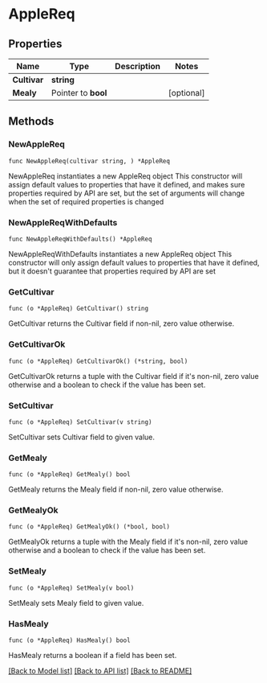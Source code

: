 # AppleReq

## Properties

Name | Type | Description | Notes
------------ | ------------- | ------------- | -------------
**Cultivar** | **string** |  | 
**Mealy** | Pointer to **bool** |  | [optional] 

## Methods

### NewAppleReq

`func NewAppleReq(cultivar string, ) *AppleReq`

NewAppleReq instantiates a new AppleReq object
This constructor will assign default values to properties that have it defined,
and makes sure properties required by API are set, but the set of arguments
will change when the set of required properties is changed

### NewAppleReqWithDefaults

`func NewAppleReqWithDefaults() *AppleReq`

NewAppleReqWithDefaults instantiates a new AppleReq object
This constructor will only assign default values to properties that have it defined,
but it doesn't guarantee that properties required by API are set

### GetCultivar

`func (o *AppleReq) GetCultivar() string`

GetCultivar returns the Cultivar field if non-nil, zero value otherwise.

### GetCultivarOk

`func (o *AppleReq) GetCultivarOk() (*string, bool)`

GetCultivarOk returns a tuple with the Cultivar field if it's non-nil, zero value otherwise
and a boolean to check if the value has been set.

### SetCultivar

`func (o *AppleReq) SetCultivar(v string)`

SetCultivar sets Cultivar field to given value.


### GetMealy

`func (o *AppleReq) GetMealy() bool`

GetMealy returns the Mealy field if non-nil, zero value otherwise.

### GetMealyOk

`func (o *AppleReq) GetMealyOk() (*bool, bool)`

GetMealyOk returns a tuple with the Mealy field if it's non-nil, zero value otherwise
and a boolean to check if the value has been set.

### SetMealy

`func (o *AppleReq) SetMealy(v bool)`

SetMealy sets Mealy field to given value.

### HasMealy

`func (o *AppleReq) HasMealy() bool`

HasMealy returns a boolean if a field has been set.


[[Back to Model list]](../README.md#documentation-for-models) [[Back to API list]](../README.md#documentation-for-api-endpoints) [[Back to README]](../README.md)


